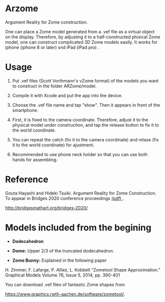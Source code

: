 # Arzome

Argument Reality for Zome construction.

One can place a Zome model generated from a .vef file as a virtual object on the
display.  Therefore, by adjusting it to a half-constructed phisical Zome model,
one can construct complicated 3D Zome models easily.
It works for  iphone (iphone 8 or later) snd iPad (iPad pro) .

# Usage

1. Put .vef files (Scott Vorthmann's vZome format) of the models you want to construct in the folder ARZome/model.

2. Compile it with Xcode and put the app into the device.

3. Choose the .vef file name and tap "show".  Then it appears in front of the smartphone.  

4. First, it is fixed to the camera coordinate.  Therefore, adjust it to the physical model under construction, and tap the release button to fix it to the world coordinate.

5. You can repeat the catch (fix it to the camera coordinate) and relase
(fix it to the world coordinate) for ajustment.

6. Recommended to use phone neck holder so that you can use both hands for assembling.

# Reference

Gouta Hayashi and Hideki Tsuiki.  Argument Reality for Zome Construction.
To appear in Bridges 2020 conference proceedings 
<a href="http://www.i.h.kyoto-u.ac.jp/~tsuiki/papers/HayashiTsuiki2.pdf"> (pdf) </a>.

 http://bridgesmathart.org/bridges-2020/

# Models included from the begining

-  **Dodecahedron**

- **Dome:**  Upper 2/3 of the truncated dodecahedron.

-  **Zome Bunny:**  Explained in the following paper 

H. Zimmer, F. Lafarge, P. Alliez, L. Kobbelt “Zometool Shape Approximation.” Graphical Models Volume 76, Issue 5, 2014, pp. 390-401

You can download .vef files of fantastic Zome shapes from 

https://www.graphics.rwth-aachen.de/software/zometool/.

